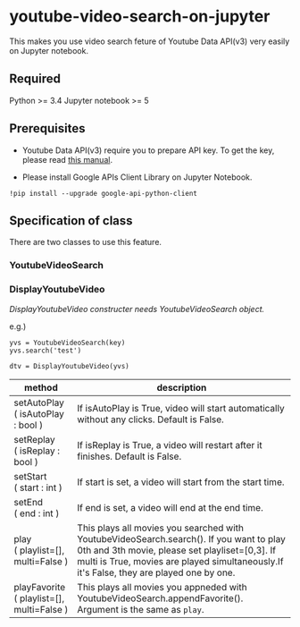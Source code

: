 # youtube-video-search-on-jupyter
This makes you use video search feture of Youtube Data API(v3) very easily on Jupyter notebook.

## Required
Python >= 3.4
Jupyter notebook >= 5

## Prerequisites 

- Youtube Data API(v3) require you to prepare API key.
To get the key, please read [this manual](https://developers.google.com/youtube/v3/getting-started).

- Please install Google APIs Client Library on Jupyter Notebook.

```
!pip install --upgrade google-api-python-client
```
## Specification of class
There are two classes to use this feature.

### YoutubeVideoSearch

### DisplayYoutubeVideo

*DisplayYoutubeVideo constructer needs YoutubeVideoSearch object.* 

e.g.)

```
yvs = YoutubeVideoSearch(key)
yvs.search('test')

dtv = DisplayYoutubeVideo(yvs)
```

|method|description|
| --- | --- |
|setAutoPlay <br> ( isAutoPlay : bool )| If isAutoPlay is True, video will start automatically without any clicks. Default is False. |
|setReplay <br> ( isReplay : bool )| If isReplay is True, a video will restart after it finishes. Default is False. |
|setStart <br> ( start : int )| If start is set, a video will start from the start time. |
|setEnd <br> ( end : int )| If end is set, a video will end at the end time. |
|play <br> ( playlist=[], multi=False )| This plays all movies you searched with YoutubeVideoSearch.search(). If you want to play 0th and 3th movie, please set playliset=[0,3]. If multi is True, movies are played simultaneously.If it's False, they are played one by one. |
|playFavorite <br> ( playlist=[], multi=False )| This plays all movies you appneded with YoutubeVideoSearch.appendFavorite(). Argument is the same as `play`.|
